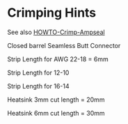 # Crimping Hints

See also [HOWTO-Crimp-Ampseal](HOWTO-Crimp-Ampseal)

Closed barrel Seamless Butt Connector

Strip Length for AWG 22-18 = 6mm

Strip Length for 12-10

Strip Length for 16-14

Heatsink 3mm cut length = 20mm

Heatsink 6mm cut length = 30mm
